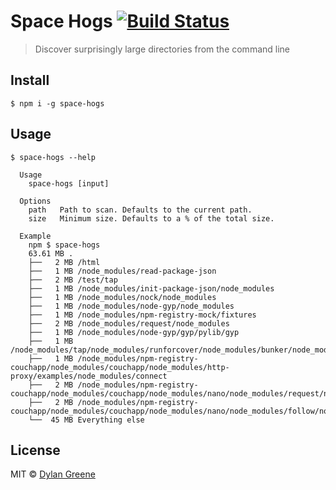 # Space Hogs [![Build Status](https://travis-ci.org/dylang/space-hogs.svg?branch=master)](https://travis-ci.org/dylang/space-hogs)

> Discover surprisingly large directories from the command line


## Install

```
$ npm i -g space-hogs
```


## Usage

```
$ space-hogs --help

  Usage
    space-hogs [input]

  Options
    path   Path to scan. Defaults to the current path.
    size   Minimum size. Defaults to a % of the total size.

  Example
    npm $ space-hogs
    63.61 MB .
    ├──   2 MB /html
    ├──   1 MB /node_modules/read-package-json
    ├──   2 MB /test/tap
    ├──   1 MB /node_modules/init-package-json/node_modules
    ├──   1 MB /node_modules/nock/node_modules
    ├──   1 MB /node_modules/node-gyp/node_modules
    ├──   1 MB /node_modules/npm-registry-mock/fixtures
    ├──   2 MB /node_modules/request/node_modules
    ├──   1 MB /node_modules/node-gyp/gyp/pylib/gyp
    ├──   1 MB /node_modules/tap/node_modules/runforcover/node_modules/bunker/node_modules/burrito
    ├──   1 MB /node_modules/npm-registry-couchapp/node_modules/couchapp/node_modules/http-proxy/examples/node_modules/connect
    ├──   2 MB /node_modules/npm-registry-couchapp/node_modules/couchapp/node_modules/nano/node_modules/request/node_modules
    ├──   2 MB /node_modules/npm-registry-couchapp/node_modules/couchapp/node_modules/nano/node_modules/follow/node_modules/request/node_modules
    └──  45 MB Everything else
```


## License

MIT © [Dylan Greene](https://github.com/dylang)
